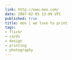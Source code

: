 ```yaml
---
link: http://www.moo.com/
date: 2007-02-05 13:09 UTC
published: true
title: moo | we love to print
tags:
- flickr
- cards
- design
- printing
- photography
---
```



